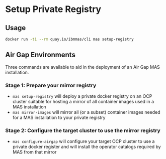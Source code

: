Setup Private Registry
===============================================================================

Usage
-------------------------------------------------------------------------------

```bash
docker run -ti --rm quay.io/ibmmas/cli mas setup-registry
```

## Air Gap Environments
Three commands are available to aid in the deployment of an Air Gap MAS installation.

### Stage 1: Prepare your mirror registry
- `mas setup-registry` will deploy a private docker registry on an OCP cluster suitable for hosting a mirror of all container images used in a MAS installation
- `mas mirror-images` will mirror all (or a subset) container images needed for a MAS installation to your private registry

### Stage 2: Configure the target cluster to use the mirror registry
- `mas configure-airgap` will configure your target OCP cluster to use a private docker register and will install the operator catalogs required by MAS from that mirror
